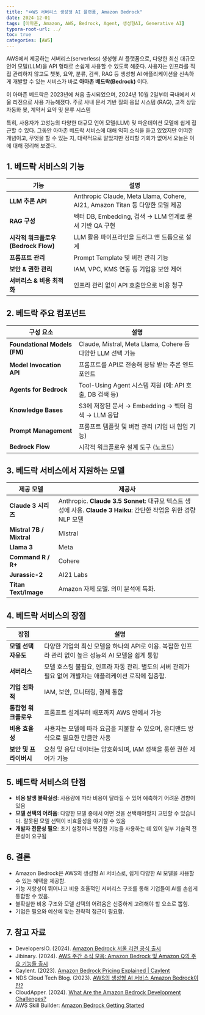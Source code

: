```yaml
---
title: "ㅁWS 서버리스 생성형 AI 플랫폼, Amazon Bedrock"
date: 2024-12-01
tags: [아마존, Amazon, AWS, Bedrock, Agent, 생성형AI, Generative AI]
typora-root-url: ../
toc: true
categories: [AWS]
---
```


AWS에서 제공하는 서버리스(serverless) 생성형 AI 플랫폼으로, 다양한 최신 대규모 언어 모델(LLM)을 API 형태로 손쉽게 사용할 수 있도록 해준다. 사용자는 인프라를 직접 관리하지 않고도 챗봇, 요약, 분류, 검색, RAG 등 생성형 AI 애플리케이션을 신속하게 개발할 수 있는 서비스가 바로 **아마존 베드락(Bedrock)** 이다. 

이 아마존 베드락은 2023년에 처음 출시되었으며, 2024년 10월 2일부터 국내에서 서울 리전으로 사용 가능해졌다. 주로 사내 문서 기반 질의 응답 시스템 (RAG), 고객 상담 자동화 봇, 계약서 요약 및 분류 시스템 

특히, 사용자가 고성능의 다양한 대규모 언어 모델(LLM) 및 파운데이션 모델에 쉽게 접근할 수 있다. 그동안 아마존 베드락 서비스에 대해 익히 소식을 듣고 있었지만 어떠한 개념이고, 무엇을 할 수 있는 지, 대략적으로 알았지만 정리할 기회가 없어서 오늘은 이에 대해 정리해 보겠다. 



## 1. 베드락 서비스의 기능

| 기능                                 | 설명                                                         |
| ------------------------------------ | ------------------------------------------------------------ |
| **LLM 추론 API**                     | Anthropic Claude, Meta Llama, Cohere, AI21, Amazon Titan 등 다양한 모델 제공 |
| **RAG 구성**                         | 벡터 DB, Embedding, 검색 → LLM 연계로 문서 기반 QA 구현      |
| **시각적 워크플로우 (Bedrock Flow)** | LLM 활용 파이프라인을 드래그 앤 드롭으로 설계                |
| **프롬프트 관리**                    | Prompt Template 및 버전 관리 기능                            |
| **보안 & 권한 관리**                 | IAM, VPC, KMS 연동 등 기업용 보안 제어                       |
| **서버리스 & 비용 최적화**           | 인프라 관리 없이 API 호출만으로 비용 청구                    |



## 2. 베드락 주요 컴포넌트

| 구성 요소                    | 설명                                                        |
| ---------------------------- | ----------------------------------------------------------- |
| **Foundational Models (FM)** | Claude, Mistral, Meta Llama, Cohere 등 다양한 LLM 선택 가능 |
| **Model Invocation API**     | 프롬프트를 API로 전송해 응답 받는 추론 엔드포인트           |
| **Agents for Bedrock**       | Tool-Using Agent 시스템 지원 (예: API 호출, DB 검색 등)     |
| **Knowledge Bases**          | S3에 저장된 문서 → Embedding → 벡터 검색 → LLM 응답         |
| **Prompt Management**        | 프롬프트 템플릿 및 버전 관리 (기업 내 협업 기능)            |
| **Bedrock Flow**             | 시각적 워크플로우 설계 도구 (노코드)                        |



## 3. 베드락 서비스에서 지원하는 모델

| 제공 모델                | 제공사                                                       |
| ------------------------ | ------------------------------------------------------------ |
| **Claude 3 시리즈**      | Anthropic. **Claude 3.5 Sonnet**: 대규모 텍스트 생성에 사용. **Claude 3 Haiku**: 간단한 작업을 위한 경량 NLP 모델 |
| **Mistral 7B / Mixtral** | Mistral                                                      |
| **Llama 3**              | Meta                                                         |
| **Command R / R+**       | Cohere                                                       |
| **Jurassic-2**           | AI21 Labs                                                    |
| **Titan Text/Image**     | Amazon 자체 모델. 의미 분석에 특화.                          |



## 4. 베드락 서비스의 장점

| 장점                   | 설명                                                         |
| ---------------------- | ------------------------------------------------------------ |
| **모델 선택 자유도**   | 다양한 기업의 최신 모델을 하나의 API로 이용. 복잡한 인프라 관리 없이 높은 성능의 AI 모델을 쉽게 통합 |
| **서버리스**           | 모델 호스팅 불필요, 인프라 자동 관리. 별도의 서버 관리가 필요 없어 개발자는 애플리케이션 로직에 집중함. |
| **기업 친화적**        | IAM, 보안, 모니터링, 결제 통합                               |
| **통합형 워크플로우**  | 프롬프트 설계부터 배포까지 AWS 안에서 가능                   |
| **비용 효율성**        | 사용자는 모델에 따라 요금을 지불할 수 있으며, 온디맨드 방식으로 필요한 만큼만 사용 |
| **보안 및 프라이버시** | 요청 및 응답 데이터는 암호화되며, IAM 정책을 통한 권한 제어가 가능 |



## 5. 베드락 서비스의 단점

* **비용 발생 불확실성**: 사용량에 따라 비용이 달라질 수 있어 예측하기 어려운 경향이 있음
* **모델 선택의 어려움**: 다양한 모델 중에서 어떤 것을 선택해야할지 고민할 수 있습니다. 잘못된 모델 선택이 비효율성을 야기할 수 있음
* **개발자 전문성 필요**: 초기 설정이나 복잡한 기능을 사용하는 데 있어 일부 기술적 전문성이 요구됨



## 6. 결론

* Amazon Bedrock은 AWS의 생성형 AI 서비스로, 쉽게 다양한 AI 모델을 사용할 수 있는 혜택을 제공함.
* 기능 저항성이 뛰어나고 비용 효율적인 서버리스 구조를 통해 기업들이 AI를 손쉽게 통합할 수 있음.
* 불확실한 비용 구조와 모델 선택의 어려움은 신중하게 고려해야 할 요소로 뽑힘.
* 기업은 필요와 예산에 맞는 전략적 접근이 필요함.



## 7. 참고 자료

* DevelopersIO. (2024). [Amazon Bedrock 서울 리전  공식 출시](https://dev.classmethod.jp/articles/jw-amazon-bedrock-is-now-available-in-seoul-region/)
* Jibinary. (2024). [AWS 주간 소식 모음: Amazon Bedrock 및 Amazon Q의 주요 기능들 출시](https://jibinary.tistory.com/714)
* Caylent. (2023). [Amazon Bedrock Pricing Explained | Caylent](https://caylent.com/blog/amazon-bedrock-pricing-explained/)
* NDS Cloud Tech Blog. (2023). [AWS의 생성형 AI 서비스 Amazon Bedrock이란?](https://m.blog.naver.com/gabianow/223881948359)
* CloudApper. (2024). [What Are the Amazon Bedrock Development Challenges?](https://www.cloudapper.ai/ai-technology/what-are-the-amazon-bedrock-development-challenges/)
* AWS Skill Builder: [Amazon Bedrock Getting Started](https://skillbuilder.aws/learn/63KTRM86DQ/amazon-bedrock-getting-started/SC2Y3HMAUE)